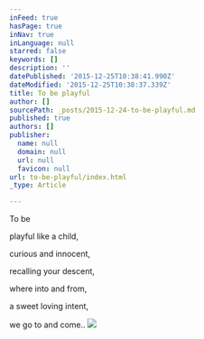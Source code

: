 ```yaml
---
inFeed: true
hasPage: true
inNav: true
inLanguage: null
starred: false
keywords: []
description: ''
datePublished: '2015-12-25T10:38:41.990Z'
dateModified: '2015-12-25T10:38:37.339Z'
title: To be playful
author: []
sourcePath: _posts/2015-12-24-to-be-playful.md
published: true
authors: []
publisher:
  name: null
  domain: null
  url: null
  favicon: null
url: to-be-playful/index.html
_type: Article

---
```

To be 

playful like a child,

curious and innocent,

recalling your descent,

where into and from, 

a sweet loving intent,    

we go to and come..
![](https://the-grid-user-content.s3-us-west-2.amazonaws.com/0acb46e5-ac2f-47b8-82d2-3ba9ed409345.jpg)